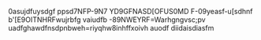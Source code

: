 0asujdfuysdgf ppsd7NFP-9N7 YD9GFNASD[OFUS0MD F-09yeasf-u[sdhnf b'[E9OITNHRFwujrbfg vaiudfb -89NWEYRF=Warhgngvsc;pv uadfghawdfnsdpnbweh=riyqhw8inhffxoivh auodf diidaisdiasfm 
